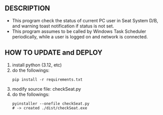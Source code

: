 ## DESCRIPTION
* This program check the status of current PC user in Seat System D/B, and warning toast notification if status is not set.
* This program assumes to be called by Windows Task Scheduler periodically, while a user is logged on and network is connected.

## HOW TO UPDATE and DEPLOY
1. install python (3.12, etc)
1. do the followings:
    ```
    pip install -r requirements.txt
    ```
1. modify source file: checkSeat.py
1. do the followings:
    ```
    pyinstaller --onefile checkSeat.py  
    # -> created ./dist/checkSeat.exe
    ```
